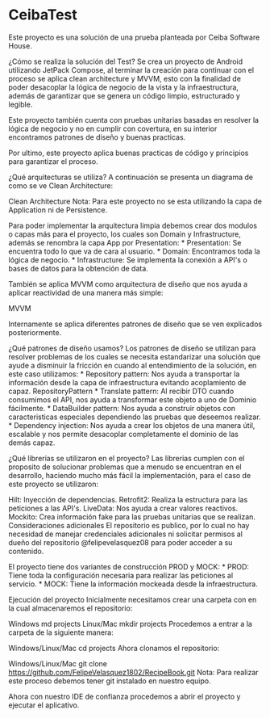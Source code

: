 # CeibaTest

Este proyecto es una solución de una prueba planteada por Ceiba Software House.

¿Cómo se realiza la solución del Test?
Se crea un proyecto de Android utilizando JetPack Compose, al terminar la creación para continuar con el proceso se aplica clean architecture y MVVM, esto con la finalidad de poder desacoplar la lógica de negocio de la vista y la infraestructura, además de garantizar que se genera un código limpio, estructurado y legible.

Este proyecto también cuenta con pruebas unitarias basadas en resolver la lógica de negocio y no en cumplir con covertura, en su interior encontramos patrones de diseño y buenas practicas.

Por ultimo, este proyecto aplica buenas practicas de código y principios para garantizar el proceso.

¿Qué arquitecturas se utiliza?
A continuación se presenta un diagrama de como se ve Clean Architecture:

Clean Architecture Nota: Para este proyecto no se esta utilizando la capa de Application ni de Persistence.

Para poder implementar la arquitectura limpia debemos crear dos modulos o capas más para el proyecto, los cuales son Domain y Infrastructure, además se renombra la capa App por Presentation: * Presentation: Se encuentra todo lo que va de cara al usuario. * Domain: Encontramos toda la lógica de negocio. * Infrastructure: Se implementa la conexión a API's o bases de datos para la obtención de data.

También se aplica MVVM como arquitectura de diseño que nos ayuda a aplicar reactividad de una manera más simple:

MVVM

Internamente se aplica diferentes patrones de diseño que se ven explicados posteriormente.

¿Qué patrones de diseño usamos?
Los patrones de diseño se utilizan para resolver problemas de los cuales se necesita estandarizar una solución que ayude a disminuir la fricción en cuando al entendimiento de la solución, en este caso utilizamos: * Repository pattern: Nos ayuda a transportar la información desde la capa de infraestructura evitando acoplamiento de capaz. RepositoryPattern * Translate pattern: Al recibir DTO cuando consumimos el API, nos ayuda a transformar este objeto a uno de Dominio fácilmente. * DataBuilder pattern: Nos ayuda a construir objetos con caracteristicas especiales dependiendo las pruebas que deseemos realizar. * Dependency injection: Nos ayuda a crear los objetos de una manera útil, escalable y nos permite desacoplar completamente el dominio de las demás capaz.

¿Qué librerías se utilizaron en el proyecto?
Las librerias cumplen con el proposito de solucionar problemas que a menudo se encuentran en el desarrollo, haciendo mucho más fácil la implementación, para el caso de este proyecto se utilizaron:

Hilt: Inyección de dependencias.
Retrofit2: Realiza la estructura para las peticiones a las API's.
LiveData: Nos ayuda a crear valores reactivos.
Mockito: Crea información fake para las pruebas unitarias que se realizan.
Consideraciones adicionales
El repositorio es publico, por lo cual no hay necesidad de manejar credenciales adicionales ni solicitar permisos al dueño del repositorio @felipevelasquez08 para poder acceder a su contenido.

El proyecto tiene dos variantes de construcción PROD y MOCK: * PROD: Tiene toda la configuración necesaria para realizar las peticiones al servicio. * MOCK: Tiene la información mockeada desde la infraestructura.

Ejecución del proyecto
Inicialmente necesitamos crear una carpeta con en la cual almacenaremos el repositorio:

Windows
md projects
Linux/Mac
mkdir projects
Procedemos a entrar a la carpeta de la siguiente manera:

Windows/Linux/Mac
cd projects
Ahora clonamos el repositorio:

Windows/Linux/Mac
git clone https://github.com/FelipeVelasquez1802/RecipeBook.git
Nota: Para realizar este proceso debemos tener git instalado en nuestro equipo.

Ahora con nuestro IDE de confianza procedemos a abrir el proyecto y ejecutar el aplicativo.
